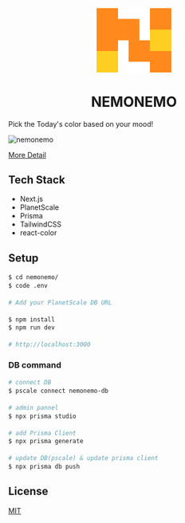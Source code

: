 
<div align="center">
  <img src="/public/Nemo.svg" width="150" >
  <h1>NEMONEMO</h1>
</div>

Pick the Today's color based on your mood!

![nemonemo](https://user-images.githubusercontent.com/21287797/169677807-15dbcad5-3afd-4521-91ae-225728d3a3d4.gif)


[More Detail](https://miniredpanda.notion.site/NEMONEMO-8a044fd3b86b43ddac1da8bd25e2c9b0)

## Tech Stack

- Next.js
- PlanetScale
- Prisma
- TailwindCSS
- react-color

## Setup

```bash
$ cd nemonemo/
$ code .env

# Add your PlanetScale DB URL

$ npm install
$ npm run dev

# http://localhost:3000
```

### DB command

```bash
# connect DB
$ pscale connect nemonemo-db

# admin pannel
$ npx prisma studio

# add Prisma Client
$ npx prisma generate

# update DB(pscale) & update prisma client
$ npx prisma db push

```

## License

[MIT](https://choosealicense.com/licenses/mit/)
